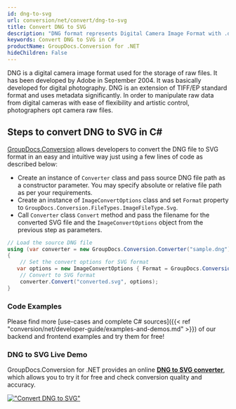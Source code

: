 ```yaml
---
id: dng-to-svg
url: conversion/net/convert/dng-to-svg
title: Convert DNG to SVG
description: "DNG format represents Digital Camera Image Format with .dng extension. Learn how to convert DNG to SVG file programmatically in C# language using GroupDocs.Conversion for .NET library."
keywords: Convert DNG to SVG in C#
productName: GroupDocs.Conversion for .NET
hideChildren: False
---
```


DNG is a digital camera image format used for the storage of raw files. It has been developed by Adobe in September 2004. It was basically developed for digital photography. DNG is an extension of TIFF/EP standard format and uses metadata significantly. In order to manipulate raw data from digital cameras with ease of flexibility and artistic control, photographers opt camera raw files.

## Steps to convert DNG to SVG in C#

[GroupDocs.Conversion](https://products.groupdocs.com/conversion/net) allows developers to convert the DNG file to SVG format in an easy and intuitive way just using a few lines of code as described below:

* Create an instance of `Converter` class and pass source DNG file path as a constructor parameter. You may specify absolute or relative file path as per your requirements. 
* Create an instance of `ImageConvertOptions` class and set `Format` property to `GroupDocs.Conversion.FileTypes.ImageFileType.Svg`.
* Call `Converter` class `Convert` method and pass the filename for the converted SVG file and the `ImageConvertOptions` object from the previous step as parameters.

```csharp
// Load the source DNG file
using (var converter = new GroupDocs.Conversion.Converter("sample.dng"))
{
    // Set the convert options for SVG format
   var options = new ImageConvertOptions { Format = GroupDocs.Conversion.FileTypes.ImageFileType.Svg };
    // Convert to SVG format
    converter.Convert("converted.svg", options);
}
```

### Code Examples

Please find more [use-cases and complete C# sources]({{< ref "conversion/net/developer-guide/examples-and-demos.md" >}}) of our backend and frontend examples and try them for free!

### DNG to SVG Live Demo

GroupDocs.Conversion for .NET provides an online [**DNG to SVG converter**](https://products.groupdocs.app/conversion/dng-to-svg), which allows you to try it for free and check conversion quality and accuracy.

[!["Convert DNG to SVG"](conversion/net/images/convert-to-svg/convert-dng-to-svg.png)](https://products.groupdocs.app/conversion/dng-to-svg)